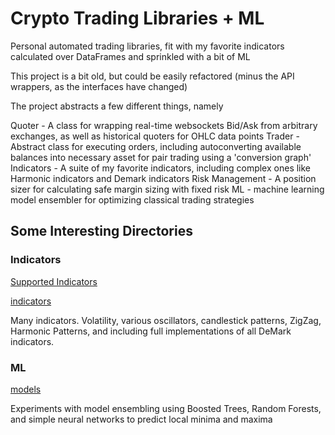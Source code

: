 # Crypto Trading Libraries + ML
Personal automated trading libraries, fit with my favorite indicators calculated over DataFrames and sprinkled with a bit of ML

This project is a bit old, but could be easily refactored (minus the API wrappers, as the interfaces have changed)

The project abstracts a few different things, namely

Quoter - A class for wrapping real-time websockets Bid/Ask from arbitrary exchanges, as well as historical quoters for OHLC data points
Trader - Abstract class for executing orders, including autoconverting available balances into necessary asset for pair trading using a 'conversion graph'
Indicators - A suite of my favorite indicators, including complex ones like Harmonic indicators and Demark indicators
Risk Management - A position sizer for calculating safe margin sizing with fixed risk
ML - machine learning model ensembler for optimizing classical trading strategies

## Some Interesting Directories

### Indicators

[Supported Indicators](https://github.com/pinnace/symphony-crypto-trading-libraries/blob/main/symphony/indicator_v2/indicator_registry.py)

[indicators](https://github.com/pinnace/symphony-crypto-trading-libraries/tree/main/symphony/indicator_v2)

Many indicators. Volatility, various oscillators, candlestick patterns, ZigZag, Harmonic Patterns, and including full implementations of all DeMark indicators.


### ML

[models](https://github.com/pinnace/symphony-crypto-trading-libraries/tree/main/symphony/ml)

Experiments with model ensembling using Boosted Trees, Random Forests, and simple neural networks to predict local minima and maxima
